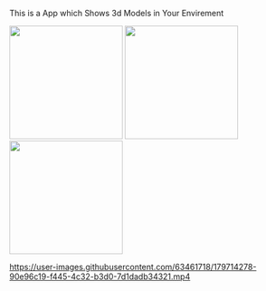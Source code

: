 This is a App which Shows 3d Models in Your Envirement 




<img src="https://user-images.githubusercontent.com/63461718/179710246-8887dd25-3ec6-436a-b803-fcedb689e083.jpg" width="200">
<img src="https://user-images.githubusercontent.com/63461718/179711020-c35dbea6-4e45-417f-8daa-f08b1ef6ffc5.jpg" width="200">
<img src="https://user-images.githubusercontent.com/63461718/179711054-de71a0fa-c821-4ffe-9456-d74421cc759e.jpg" width="200">





https://user-images.githubusercontent.com/63461718/179714278-90e96c19-f445-4c32-b3d0-7d1dadb34321.mp4



